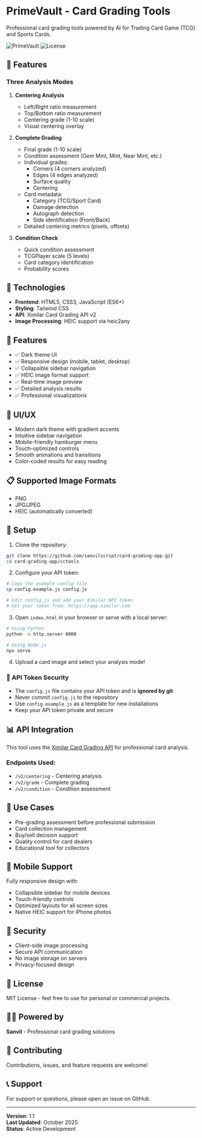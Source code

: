 # PrimeVault - Card Grading Tools

Professional card grading tools powered by AI for Trading Card Game (TCG) and Sports Cards.

![PrimeVault](https://img.shields.io/badge/version-1.1-blue)
![License](https://img.shields.io/badge/license-MIT-green)

## 🎯 Features

### Three Analysis Modes

1. **Centering Analysis**
   - Left/Right ratio measurement
   - Top/Bottom ratio measurement
   - Centering grade (1-10 scale)
   - Visual centering overlay

2. **Complete Grading**
   - Final grade (1-10 scale)
   - Condition assessment (Gem Mint, Mint, Near Mint, etc.)
   - Individual grades:
     - Corners (4 corners analyzed)
     - Edges (4 edges analyzed)
     - Surface quality
     - Centering
   - Card metadata:
     - Category (TCG/Sport Card)
     - Damage detection
     - Autograph detection
     - Side identification (Front/Back)
   - Detailed centering metrics (pixels, offsets)

3. **Condition Check**
   - Quick condition assessment
   - TCGPlayer scale (5 levels)
   - Card category identification
   - Probability scores

## 🚀 Technologies

- **Frontend**: HTML5, CSS3, JavaScript (ES6+)
- **Styling**: Tailwind CSS
- **API**: Ximilar Card Grading API v2
- **Image Processing**: HEIC support via heic2any

## 📱 Features

- ✅ Dark theme UI
- ✅ Responsive design (mobile, tablet, desktop)
- ✅ Collapsible sidebar navigation
- ✅ HEIC image format support
- ✅ Real-time image preview
- ✅ Detailed analysis results
- ✅ Professional visualizations

## 🎨 UI/UX

- Modern dark theme with gradient accents
- Intuitive sidebar navigation
- Mobile-friendly hamburger menu
- Touch-optimized controls
- Smooth animations and transitions
- Color-coded results for easy reading

## 📋 Supported Image Formats

- PNG
- JPG/JPEG
- HEIC (automatically converted)

## 🔧 Setup

1. Clone the repository:
```bash
git clone https://github.com/sanvilscript/card-grading-app.git
cd card-grading-app/cctools
```

2. Configure your API token:
```bash
# Copy the example config file
cp config.example.js config.js

# Edit config.js and add your Ximilar API token
# Get your token from: https://app.ximilar.com
```

3. Open `index.html` in your browser or serve with a local server:
```bash
# Using Python
python -m http.server 8000

# Using Node.js
npx serve
```

4. Upload a card image and select your analysis mode!

### 🔐 API Token Security

- The `config.js` file contains your API token and is **ignored by git**
- Never commit `config.js` to the repository
- Use `config.example.js` as a template for new installations
- Keep your API token private and secure

## 📊 API Integration

This tool uses the [Ximilar Card Grading API](https://docs.ximilar.com/collectibles/card-grading) for professional card analysis.

### Endpoints Used:
- `/v2/centering` - Centering analysis
- `/v2/grade` - Complete grading
- `/v2/condition` - Condition assessment

## 🎯 Use Cases

- Pre-grading assessment before professional submission
- Card collection management
- Buy/sell decision support
- Quality control for card dealers
- Educational tool for collectors

## 📱 Mobile Support

Fully responsive design with:
- Collapsible sidebar for mobile devices
- Touch-friendly controls
- Optimized layouts for all screen sizes
- Native HEIC support for iPhone photos

## 🔐 Security

- Client-side image processing
- Secure API communication
- No image storage on servers
- Privacy-focused design

## 📄 License

MIT License - feel free to use for personal or commercial projects.

## 👨‍💻 Powered by

**Sanvil** - Professional card grading solutions

## 🤝 Contributing

Contributions, issues, and feature requests are welcome!

## 📞 Support

For support or questions, please open an issue on GitHub.

---

**Version**: 1.1  
**Last Updated**: October 2025  
**Status**: Active Development

